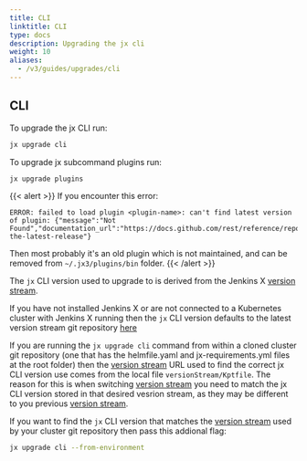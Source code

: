 ```yaml
---
title: CLI
linktitle: CLI
type: docs
description: Upgrading the jx cli
weight: 10
aliases:
  - /v3/guides/upgrades/cli
---
```


## CLI

To upgrade the jx CLI run:
```bash
jx upgrade cli
```

To upgrade jx subcommand plugins run:
```bash
jx upgrade plugins
```

{{< alert >}}
If you encounter this error:
```
ERROR: failed to load plugin <plugin-name>: can't find latest version of plugin: {"message":"Not Found","documentation_url":"https://docs.github.com/rest/reference/repos#get-the-latest-release"}
```
Then most probably it's an old plugin which is not maintained, and can be removed from `~/.jx3/plugins/bin` folder.
{{< /alert >}}

The `jx` CLI version used to upgrade to is derived from the Jenkins X [version stream](/about/concepts/version-stream/).  

If you have not installed Jenkins X or are not connected to a Kubernetes cluster with Jenkins X running then the `jx` CLI version defaults to the latest version stream git repository [here](https://github.com/jenkins-x/jxr-versions/blob/master/packages/jx.yml)

If you are running the `jx upgrade cli` command from within a cloned cluster git repository (one that has the helmfile.yaml and jx-requirements.yml files at the root folder) then the [version stream](/about/concepts/version-stream/) URL used to find the correct jx CLI version use comes from the local file `versionStream/Kptfile`.  The reason for this is when switching [version stream](/about/concepts/version-stream/) you need to match the jx CLI version stored in that desired vesrion stream, as they may be different to you previous [version stream](/about/concepts/version-stream/).

If you want to find the `jx` CLI version that matches the [version stream](/about/concepts/version-stream/) used by your cluster git repository then pass this addional flag:

```bash
jx upgrade cli --from-environment
```
